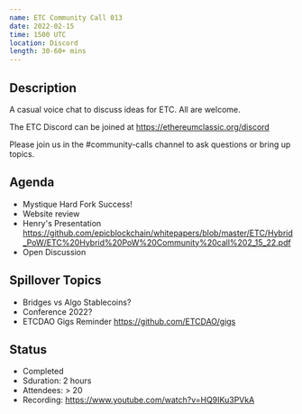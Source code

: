 ```yaml
---
name: ETC Community Call 013
date: 2022-02-15
time: 1500 UTC
location: Discord
length: 30-60+ mins
---
```


## Description

A casual voice chat to discuss ideas for ETC. All are welcome.

The ETC Discord can be joined at https://ethereumclassic.org/discord

Please join us in the #community-calls channel to ask questions or bring up topics.

## Agenda

- Mystique Hard Fork Success!
- Website review
- Henry's Presentation https://github.com/epicblockchain/whitepapers/blob/master/ETC/Hybrid_PoW/ETC%20Hybrid%20PoW%20Community%20call%202_15_22.pdf
- Open Discussion

## Spillover Topics
- Bridges vs Algo Stablecoins?
- Conference 2022?
- ETCDAO Gigs Reminder https://github.com/ETCDAO/gigs

## Status

- Completed
- Sduration: 2 hours
- Attendees: > 20
- Recording: https://www.youtube.com/watch?v=HQ9IKu3PVkA
